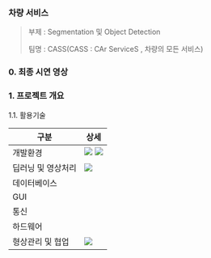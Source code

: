 ### 차량 서비스 ###

> 부제 : Segmentation 및 Object Detection
> 
> 팀명 : CASS(CASS : CAr ServiceS , 차량의 모든 서비스)

### 0. 최종 시연 영상

### 1. 프로젝트 개요

1.1. 활용기술

|구분|상세|
|------|----------------------|
|개발환경|<img src="https://img.shields.io/badge/Ubuntu-E95420?style=flat-square&logo=Ubuntu&logoColor=white"/> <img src="https://img.shields.io/badge/Python-3776AB?style=flat-square&logo=Python&logoColor=white"/>
|딥러닝 및 영상처리|<img src="https://img.shields.io/badge/Ultralytics-1976D2?style=flat&logo=Ultralytics&logoColor=white"/>
|데이터베이스|
|GUI|
|통신|
|하드웨어|
|형상관리 및 협업|<img src="https://img.shields.io/badge/GitHub-1976D2?style=flat-square&logo=GitHub&logoColor=white"/>
